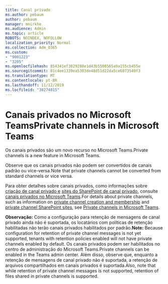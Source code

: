 ```yaml
---
title: Canal privado
ms.author: pebaum
author: pebaum
manager: mnirkhe
ms.audience: Admin
ms.topic: article
ROBOTS: NOINDEX, NOFOLLOW
localization_priority: Normal
ms.collection: Adm_O365
ms.custom:
- "9001223"
- "3205"
ms.openlocfilehash: 854341ef3029288e1d43b5508565a9a155cb455e
ms.sourcegitcommit: 01c4ee1339ea5303de48d51d22da5ce6073549f3
ms.translationtype: MT
ms.contentlocale: pt-BR
ms.lasthandoff: 11/12/2019
ms.locfileid: "38274815"
---
```

# <a name="private-channels-in-microsoft-teams"></a><span data-ttu-id="3e59b-102">Canais privados no Microsoft Teams</span><span class="sxs-lookup"><span data-stu-id="3e59b-102">Private channels in Microsoft Teams</span></span>

<span data-ttu-id="3e59b-103">Os canais privados são um novo recurso no Microsoft Teams.</span><span class="sxs-lookup"><span data-stu-id="3e59b-103">Private channels is a new feature in Microsoft Teams.</span></span> 

<span data-ttu-id="3e59b-104">Observe que os canais privados não podem ser convertidos de canais padrão ou vice-versa.</span><span class="sxs-lookup"><span data-stu-id="3e59b-104">Note that private channels cannot be converted from standard channels or vice versa.</span></span>

<span data-ttu-id="3e59b-105">Para obter detalhes sobre canais privados, como informações sobre [criação de canal privado e](https://docs.microsoft.com/MicrosoftTeams/private-channels#private-channel-creation-and-membership) [sites do SharePoint de canal privado](https://docs.microsoft.com/MicrosoftTeams/private-channels#private-channel-sharepoint-sites), consulte [canais privados no Microsoft Teams](https://docs.microsoft.com/en-us/MicrosoftTeams/private-channels).</span><span class="sxs-lookup"><span data-stu-id="3e59b-105">For details about private channels, such as information on [private channel creation and membership](https://docs.microsoft.com/MicrosoftTeams/private-channels#private-channel-creation-and-membership) and [private channel SharePoint sites](https://docs.microsoft.com/MicrosoftTeams/private-channels#private-channel-sharepoint-sites), see [Private channels in Microsoft Teams](https://docs.microsoft.com/en-us/MicrosoftTeams/private-channels).</span></span> 

<span data-ttu-id="3e59b-106">**Observação:** Como a configuração para retenção de mensagens de canal privado ainda não é suportada, os locatários com políticas de retenção habilitadas não terão canais privados habilitados por padrão.</span><span class="sxs-lookup"><span data-stu-id="3e59b-106">**Note:** Because configuration for retention of private channel messages is not yet supported, tenants with retention policies enabled will not have private channels enabled by default.</span></span> <span data-ttu-id="3e59b-107">Os canais privados podem ser habilitados no centro de administração do Microsoft Teams.</span><span class="sxs-lookup"><span data-stu-id="3e59b-107">Private channels can be enabled in the Teams admin center.</span></span> <span data-ttu-id="3e59b-108">Além disso, observe que, enquanto a retenção de mensagens de canal privado não é suportada, a retenção de arquivos compartilhados em canais privados é suportada.</span><span class="sxs-lookup"><span data-stu-id="3e59b-108">Also, note that while retention of private channel messages is not supported, retention of files shared in private channels is supported.</span></span>